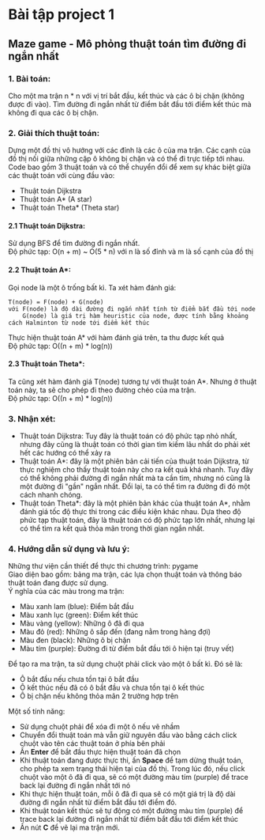 # Bài tập project 1
## Maze game - Mô phỏng thuật toán tìm đường đi ngắn nhất

### 1. Bài toán:
Cho một ma trận n * n với vị trí bắt đầu, kết thúc và các ô bị chặn (không được đi vào). Tìm đường đi ngắn nhất từ điểm bắt đầu tới điểm kết thúc mà không đi qua các ô bị chặn.

### 2. Giải thích thuật toán:
Dựng một đồ thị vô hướng với các đỉnh là các ô của ma trận. Các cạnh của đồ thị nối giữa những cặp ô không bị chặn và có thể đi trực tiếp tới nhau. <br />
Code bao gồm 3 thuật toán và có thể chuyển đổi để xem sự khác biệt giữa các thuật toán với cùng đầu vào:
- Thuật toán Dijkstra
- Thuật toán A* (A star)
- Thuật toán Theta* (Theta star)
#### 2.1 Thuật toán Dijkstra:
Sử dụng BFS để tìm đường đi ngắn nhất. <br />
Độ phức tạp: O(n + m) ~ O(5 * n) với n là số đỉnh và m là số cạnh của đồ thị
#### 2.2 Thuật toán A*:
Gọi node là một ô trống bất kì. Ta xét hàm đánh giá:
```
T(node) = F(node) + G(node)
với F(node) là độ dài đường đi ngắn nhất tính từ điểm bắt đầu tới node
    G(node) là giá trị hàm heuristic của node, được tính bằng khoảng cách Halminton từ node tới điểm kết thúc
```
Thực hiện thuật toán A* với hàm đánh giá trên, ta thu được kết quả <br/>
Độ phức tạp: O((n + m) * log(n)) 
#### 2.3 Thuật toán Theta*:
Ta cũng xét hàm đánh giá T(node) tương tự với thuật toán A*. Nhưng ở thuật toán này, ta sẽ cho phép đi theo đường chéo của ma trận. <br/>
Độ phức tạp: O((n + m) * log(n))

### 3. Nhận xét:
- Thuật toán Dijkstra: Tuy đây là thuật toán có độ phức tạp nhỏ nhất, nhưng đây cũng là thuật toán có thời gian tìm kiếm lâu nhất do phải xét hết các hướng có thể xảy ra
- Thuật toán A*: đây là một phiên bản cải tiến của thuật toán Dijkstra, từ thực nghiệm cho thấy thuật toán này cho ra kết quả khá nhanh. Tuy đây có thể không phải đường đi ngắn nhất mà ta cần tìm, nhưng nó cũng là một đường đi "gần" ngắn nhất. Đổi lại, ta có thể tìm ra đường đi đó một cách nhanh chóng.
- Thuật toán Theta*: đây là một phiên bản khác của thuật toán A*, nhằm đánh giá tốc độ thực thi trong các điều kiện khác nhau. Dựa theo độ phức tạp thuật toán, đây là thuật toán có độ phức tạp lớn nhất, nhưng lại có thể tìm ra kết quả thỏa mãn trong thời gian ngắn nhất.
### 4. Hướng dẫn sử dụng và lưu ý:
Những thư viện cần thiết để thực thi chương trình: pygame <br/>
Giao diện bao gồm: bảng ma trận, các lựa chọn thuật toán và thông báo thuật toán đang được sử dụng. <br/>
Ý nghĩa của các màu trong ma trận:
- Màu xanh lam (blue): Điểm bắt đầu
- Màu xanh lục (green): Điểm kết thúc
- Màu vàng (yellow): Những ô đã đi qua
- Màu đỏ (red): Những ô sắp đến (đang nằm trong hàng đợi)
- Màu đen (black): Những ô bị chặn
- Màu tím (purple): Đường đi từ điểm bắt đầu tới ô hiện tại (truy vết)

Để tạo ra ma trận, ta sử dụng chuột phải click vào một ô bất kì. Đó sẽ là:
- Ô bắt đầu nếu chưa tồn tại ô bắt đầu
- Ô kết thúc nếu đã có ô bắt đầu và chưa tồn tại ô kết thúc
- Ô bị chặn nếu không thỏa mãn 2 trường hợp trên

Một số tính năng:
- Sử dụng chuột phải để xóa đi một ô nếu vẽ nhầm
- Chuyển đổi thuật toán mà vẫn giữ nguyên đầu vào bằng cách click chuột vào tên các thuật toán ở phía bên phải
- Ấn **Enter** để bắt đầu thực hiện thuật toán đã chọn
- Khi thuật toán đang được thực thi, ấn **Space** để tạm dừng thuật toán, cho phép ta xem trạng thái hiện tại của đồ thị. Trong lúc đó, nếu click chuột vào một ô đã đi qua, sẽ có một đường màu tím (purple) để trace back lại đường đi ngắn nhất tới nó
- Khi thực hiện thuật toán, mỗi ô đã đi qua sẽ có một giá trị là độ dài đường đi ngắn nhất từ điểm bắt đầu tới điểm đó.
- Khi thuật toán kết thúc sẽ tự động có một đường màu tím (purple) để trace back lại đường đi ngắn nhất từ điểm bắt đầu tới điểm kết thúc
- Ấn nút **C** để vẽ lại ma trận mới.
